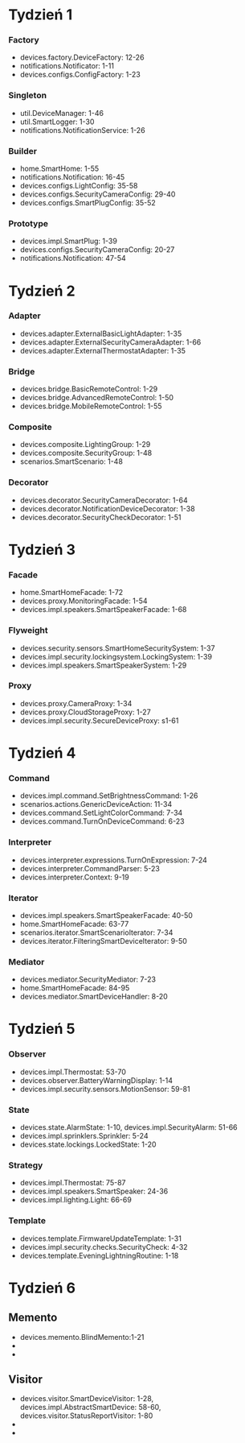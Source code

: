 # Tydzień 1
### Factory
- devices.factory.DeviceFactory: 12-26
- notifications.Notificator: 1-11
- devices.configs.ConfigFactory: 1-23
### Singleton
- util.DeviceManager: 1-46
- util.SmartLogger: 1-30
- notifications.NotificationService: 1-26
### Builder
- home.SmartHome: 1-55
- notifications.Notification: 16-45
- devices.configs.LightConfig: 35-58
- devices.configs.SecurityCameraConfig: 29-40
- devices.configs.SmartPlugConfig: 35-52
### Prototype
- devices.impl.SmartPlug: 1-39
- devices.configs.SecurityCameraConfig: 20-27
- notifications.Notification: 47-54
# Tydzień 2
### Adapter
- devices.adapter.ExternalBasicLightAdapter: 1-35
- devices.adapter.ExternalSecurityCameraAdapter: 1-66
- devices.adapter.ExternalThermostatAdapter: 1-35
### Bridge
- devices.bridge.BasicRemoteControl: 1-29
- devices.bridge.AdvancedRemoteControl: 1-50
- devices.bridge.MobileRemoteControl: 1-55
### Composite
- devices.composite.LightingGroup: 1-29
- devices.composite.SecurityGroup: 1-48
- scenarios.SmartScenario: 1-48
### Decorator
- devices.decorator.SecurityCameraDecorator: 1-64
- devices.decorator.NotificationDeviceDecorator: 1-38
- devices.decorator.SecurityCheckDecorator: 1-51
# Tydzień 3
### Facade
- home.SmartHomeFacade: 1-72
- devices.proxy.MonitoringFacade: 1-54
- devices.impl.speakers.SmartSpeakerFacade: 1-68
### Flyweight
- devices.security.sensors.SmartHomeSecuritySystem: 1-37
- devices.impl.security.lockingsystem.LockingSystem: 1-39
- devices.impl.speakers.SmartSpeakerSystem: 1-29
### Proxy
- devices.proxy.CameraProxy: 1-34
- devices.proxy.CloudStorageProxy: 1-27
- devices.impl.security.SecureDeviceProxy: s1-61
# Tydzień 4
### Command
- devices.impl.command.SetBrightnessCommand: 1-26
- scenarios.actions.GenericDeviceAction: 11-34
- devices.command.SetLightColorCommand: 7-34
- devices.command.TurnOnDeviceCommand: 6-23
### Interpreter
- devices.interpreter.expressions.TurnOnExpression: 7-24
- devices.interpreter.CommandParser: 5-23
- devices.interpreter.Context: 9-19
### Iterator 
- devices.impl.speakers.SmartSpeakerFacade: 40-50
- home.SmartHomeFacade: 63-77
- scenarios.iterator.SmartScenarioIterator: 7-34
- devices.iterator.FilteringSmartDeviceIterator: 9-50
### Mediator
- devices.mediator.SecurityMediator: 7-23
- home.SmartHomeFacade: 84-95
- devices.mediator.SmartDeviceHandler: 8-20
# Tydzień 5
### Observer
- devices.impl.Thermostat: 53-70
- devices.observer.BatteryWarningDisplay: 1-14
- devices.impl.security.sensors.MotionSensor: 59-81
### State
- devices.state.AlarmState: 1-10, devices.impl.SecurityAlarm: 51-66
- devices.impl.sprinklers.Sprinkler: 5-24
- devices.state.lockings.LockedState: 1-20
### Strategy
- devices.impl.Thermostat: 75-87
- devices.impl.speakers.SmartSpeaker: 24-36
- devices.impl.lighting.Light: 66-69
### Template
- devices.template.FirmwareUpdateTemplate: 1-31
- devices.impl.security.checks.SecurityCheck: 4-32
- devices.template.EveningLightningRoutine: 1-18
# Tydzień 6
## Memento
- devices.memento.BlindMemento:1-21
-
-
## Visitor
- devices.visitor.SmartDeviceVisitor: 1-28, devices.impl.AbstractSmartDevice: 58-60, devices.visitor.StatusReportVisitor: 1-80
-
- 